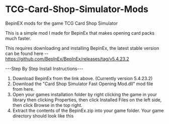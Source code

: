 # TCG-Card-Shop-Simulator-Mods
BepinEX mods for the game TCG Card Shop Simulator


This is a simple mod I made for BepinEx that makes opening card packs much faster.

This requires downloading and installing BepinEx, the latest stable version can be found here -- https://github.com/BepInEx/BepInEx/releases/tag/v5.4.23.2



---Step By Step Install Instructions---

1. Download BepinEx from the link above. (Currently version 5.4.23.2)
2. Download the "Card Shop Simulator Fast Opening Mod.dll" mod file from here.
3. Open your games installation folder by right clicking the game in your library then clicking Properties, then click Installed Files on the left side, then click Browse in the top right.
4. Extract the contents of the BepinEx.zip into your game folder.
Your game directory should look like this
